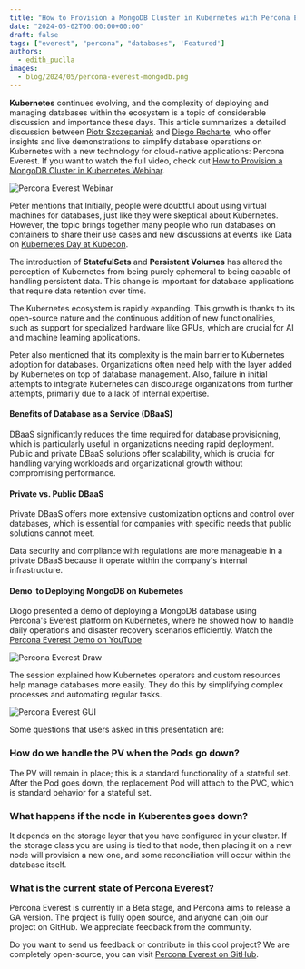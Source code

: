 ```yaml
---
title: "How to Provision a MongoDB Cluster in Kubernetes with Percona Everest Summary"
date: "2024-05-02T00:00:00+00:00"
draft: false
tags: ["everest", "percona", "databases", 'Featured']
authors:
  - edith_puclla
images:
  - blog/2024/05/percona-everest-mongodb.png
---
```


**Kubernetes** continues evolving, and the complexity of deploying and managing databases within the ecosystem is a topic of considerable discussion and importance these days. This article summarizes a detailed discussion between [Piotr Szczepaniak](https://www.linkedin.com/in/petersgd/) and [Diogo Recharte](https://www.linkedin.com/in/diogo-recharte/), who offer insights and live demonstrations to simplify database operations on Kubernetes with a new technology for cloud-native applications: Percona Everest. If you want to watch the full video, check out [How to Provision a MongoDB Cluster in Kubernetes Webinar](https://www.youtube.com/live/ITeM7Pdp4oc?si=XAeL_4myDdhyq38h).

![Percona Everest Webinar](blog/2024/05/peterdiogo.png)

Peter mentions that Initially, people were doubtful about using virtual machines for databases, just like they were skeptical about Kubernetes. However, the topic brings together many people who run databases on containers to share their use cases and new discussions at events like Data on [Kubernetes Day at Kubecon](https://www.youtube.com/playlist?list=PLHgdNuGxrJt1eqQeSHJ4J-RydHO6-LTeW).

The introduction of **StatefulSets** and **Persistent Volumes** has altered the perception of Kubernetes from being purely ephemeral to being capable of handling persistent data. This change is important for database applications that require data retention over time.

The Kubernetes ecosystem is rapidly expanding. This growth is thanks to its open-source nature and the continuous addition of new functionalities, such as support for specialized hardware like GPUs, which are crucial for AI and machine learning applications.

Peter also mentioned that its complexity is the main barrier to Kubernetes adoption for databases. Organizations often need help with the layer added by Kubernetes on top of database management. Also, failure in initial attempts to integrate Kubernetes can discourage organizations from further attempts, primarily due to a lack of internal expertise.

#### Benefits of Database as a Service (DBaaS)

DBaaS significantly reduces the time required for database provisioning, which is particularly useful in organizations needing rapid deployment. Public and private DBaaS solutions offer scalability, which is crucial for handling varying workloads and organizational growth without compromising performance.

#### Private vs. Public DBaaS

Private DBaaS offers more extensive customization options and control over databases, which is essential for companies with specific needs that public solutions cannot meet.

Data security and compliance with regulations are more manageable in a private DBaaS because it operate within the company's internal infrastructure.

#### Demo  to Deploying MongoDB on Kubernetes

Diogo presented a demo of deploying a MongoDB database using Percona's Everest platform on Kubernetes, where he showed how to handle daily operations and disaster recovery scenarios efficiently. Watch the [Percona Everest Demo on YouTube](https://youtu.be/ITeM7Pdp4oc?t=1039)

![Percona Everest Draw](blog/2024/05/percona-everest-mongodb.png)

The session explained how Kubernetes operators and custom resources help manage databases more easily. They do this by simplifying complex processes and automating regular tasks.

![Percona Everest GUI](blog/2024/05/everest-gui.png)

Some questions that users asked in this presentation are:

### How do we handle the PV when the Pods go down?

The PV will remain in place; this is a standard functionality of a stateful set. After the Pod goes down, the replacement Pod will attach to the PVC, which is standard behavior for a stateful set.

### What happens if the node in Kuberentes goes down?

It depends on the storage layer that you have configured in your cluster. If the storage class you are using is tied to that node, then placing it on a new node will provision a new one, and some reconciliation will occur within the database itself.

### What is the current state of Percona Everest?

Percona Everest is currently in a Beta stage, and Percona aims to release a GA version. The project is fully open source, and anyone can join our project on GitHub. We appreciate feedback from the community.

Do you want to send us feedback or contribute in this cool project? We are completely open-source, you can visit [Percona Everest on GitHub](https://github.com/percona/everest).
